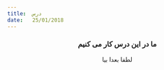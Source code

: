 ```yaml
---
title:  درس
date:   25/01/2018
---
```


### <center>ما در این درس کار می کنیم</center>
<center>لطفا بعدا بیا</center>
